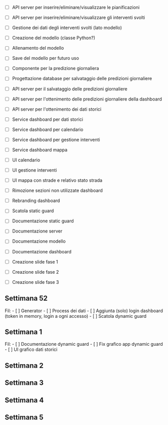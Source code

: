 


- [ ] API server per inserire/eliminare/visualizzare le pianificazioni
- [ ] API server per inserire/eliminare/visualizzare gli interventi svolti
- [ ] Gestione dei dati degli interventi svolti (lato modello)
- [ ] Creazione del modello (classe Python?)
- [ ] Allenamento del modello
- [ ] Save del modello per futuro uso
- [ ] Componente per la predizione giornaliera
- [ ] Progettazione database per salvataggio delle predizioni giornaliere
- [ ] API server per il salvataggio delle predizioni giornaliere
- [ ] API server per l'ottenimento delle predizioni giornaliere della dashboard
- [ ] API server per l'ottenimento dei dati storici
- [ ] Service dashboard per dati storici
- [ ] Service dashboard per calendario
- [ ] Service dashboard per gestione interventi
- [ ] Service dashboard mappa
- [ ] UI calendario
- [ ] UI gestione interventi
- [ ] UI mappa con strade e relativo stato strada
- [ ] Rimozione sezioni non utilizzate dashboard
- [ ] Rebranding dashboard
- [ ] Scatola static guard
- [ ] Documentazione static guard
- [ ] Documentazione server
- [ ] Documentazione modello
- [ ] Documentazione dashboard
- [ ] Creazione slide fase 1
- [ ] Creazione slide fase 2
- [ ] Creazione slide fase 3







## Settimana 52
Fil:
    - [ ] Generator
    - [ ] Process dei dati
    - [ ] Aggiunta (solo) login dashboard (token in memory, login a ogni accesso)
    - [ ] Scatola dynamic guard



## Settimana 1
Fil:
    - [ ] Documentazione dynamic guard
    - [ ] Fix grafico app dynamic guard
    - [ ] UI grafico dati storici



## Settimana 2



## Settimana 3




## Settimana 4




## Settimana 5








